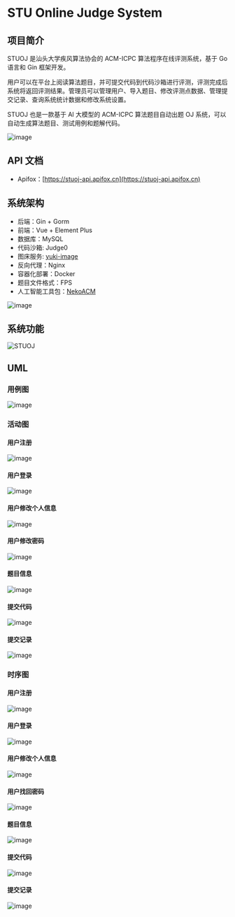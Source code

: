 # STU Online Judge System

## 项目简介

STUOJ 是汕头大学疾风算法协会的 ACM-ICPC 算法程序在线评测系统，基于 Go 语言和 Gin 框架开发。

用户可以在平台上阅读算法题目，并可提交代码到代码沙箱进行评测，评测完成后系统将返回评测结果。管理员可以管理用户、导入题目、修改评测点数据、管理提交记录、查询系统统计数据和修改系统设置。

STUOJ 也是一款基于 AI 大模型的 ACM-ICPC 算法题目自动出题 OJ 系统，可以自动生成算法题目、测试用例和题解代码。

![image](https://github.com/user-attachments/assets/c8c3ff89-8a7c-4258-9184-5020fdf4ca72)

## API 文档

- Apifox：[https://stuoj-api.apifox.cn](https://stuoj-api.apifox.cn)

## 系统架构

- 后端：Gin + Gorm
- 前端：Vue + Element Plus
- 数据库：MySQL
- 代码沙箱: Judge0
- 图床服务: [yuki-image](https://github.com/ArtdragonXoX/yuki-image)
- 反向代理：Nginx
- 容器化部署：Docker
- 题目文件格式：FPS
- 人工智能工具包：[NekoACM](https://github.com/HEX9CF/NekoACM)

![image](https://github.com/user-attachments/assets/367668c5-585f-4fa2-820e-6891f638b0d8)

## 系统功能

![STUOJ](https://github.com/user-attachments/assets/68c7f6d9-7b07-4c26-a416-ff163f751f48)

## UML

### 用例图

![image](https://github.com/user-attachments/assets/d27bc6a6-bcdd-422b-baa5-8a85ba05b79b)

### 活动图 

#### 用户注册
![image](https://github.com/user-attachments/assets/10867d10-bae6-42d8-a613-bf6aed90e071)

#### 用户登录
![image](https://github.com/user-attachments/assets/cda37df8-469b-46f4-90b6-a74d1c097458)

#### 用户修改个人信息
![image](https://github.com/user-attachments/assets/cb85d84e-11ce-4d43-b6d2-c85a799276ad)

#### 用户修改密码
![image](https://github.com/user-attachments/assets/f98ad919-83bb-4543-bd34-01643962498f)

#### 题目信息
![image](https://github.com/user-attachments/assets/53bdd18b-8498-45a0-af7a-29253d5c0109)

#### 提交代码
![image](https://github.com/user-attachments/assets/f910a74f-1c15-4a83-aa79-f8b454671f28)

#### 提交记录
![image](https://github.com/user-attachments/assets/e734151a-a403-46da-af01-1a9620f3049c)

### 时序图

#### 用户注册
![image](https://github.com/user-attachments/assets/76828acc-fdcb-4924-8653-a4e45917d311)

#### 用户登录
![image](https://github.com/user-attachments/assets/3dded833-b5b9-498d-aa74-1662fe8c53af)

#### 用户修改个人信息
![image](https://github.com/user-attachments/assets/8c90e730-5b24-4304-b0dd-8486622905a1)

#### 用户找回密码
![image](https://github.com/user-attachments/assets/ce932c5d-5684-418c-96fa-47eed1a73041)

#### 题目信息
![image](https://github.com/user-attachments/assets/0be9c8a6-a828-4b41-bfc6-e93cb1d741ed)

#### 提交代码
![image](https://github.com/user-attachments/assets/6f2d4642-3199-4432-9e5f-b1f0eacd41a8)

#### 提交记录
![image](https://github.com/user-attachments/assets/e0dab15a-2d33-46de-832c-4959ec3ee410)

